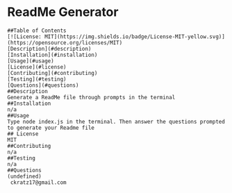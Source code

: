# ReadMe Generator
    ##Table of Contents
    [![License: MIT](https://img.shields.io/badge/License-MIT-yellow.svg)](https://opensource.org/licenses/MIT)
    [Description](#description)
    [Installation](#installation)
    [Usage](#usage)
    [License](#license)
    [Contributing](#contributing)
    [Testing](#testing)
    [Questions](#questions)
    ##Description
    Generate a ReadMe file through prompts in the terminal 
    ##Installation
    n/a
    ##Usage
    Type node index.js in the terminal. Then answer the questions prompted to generate your Readme file
    ## License
    MIT
    ##Contributing
    n/a
    ##Testing
    n/a
    ##Questions
    (undefined)
     ckratz17@gmail.com